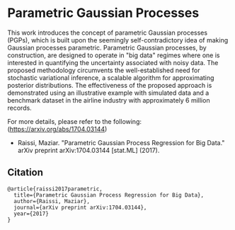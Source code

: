 # Parametric Gaussian Processes

This work introduces the concept of parametric Gaussian processes (PGPs), which is built upon the seemingly self-contradictory idea of making Gaussian processes parametric. Parametric Gaussian processes, by construction, are designed to operate in "big data" regimes where one is interested in quantifying the uncertainty associated with noisy data. The proposed methodology circumvents the well-established need for stochastic variational inference, a scalable algorithm for approximating posterior distributions. The effectiveness of the proposed approach is demonstrated using an illustrative example with simulated data and a benchmark dataset in the airline industry with approximately 6 million records.

For more details, please refer to the following: (https://arxiv.org/abs/1704.03144)

  - Raissi, Maziar. "Parametric Gaussian Process Regression for Big Data." arXiv preprint arXiv:1704.03144 [stat.ML] (2017).

## Citation

    @article{raissi2017parametric,
      title={Parametric Gaussian Process Regression for Big Data},
      author={Raissi, Maziar},
      journal={arXiv preprint arXiv:1704.03144},
      year={2017}
    }
